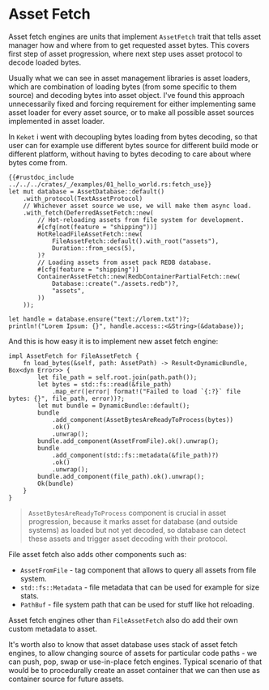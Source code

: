 # Asset Fetch

Asset fetch engines are units that implement `AssetFetch` trait that tells asset
manager how and where from to get requested asset bytes. This covers first step
of asset progression, where next step uses asset protocol to decode loaded bytes.

Usually what we can see in asset management libraries is asset loaders, which are
combination of loading bytes (from some specific to them source) and decoding
bytes into asset object. I've found this approach unnecessarily fixed and forcing
requirement for either implementing same asset loader for every asset source, or
to make all possible asset sources implemented in asset loader.

In `Keket` i went with decoupling bytes loading from bytes decoding, so that user
can for example use different bytes source for different build mode or different
platform, without having to bytes decoding to care about where bytes come from.

```rust,ignore
{{#rustdoc_include ../../../crates/_/examples/01_hello_world.rs:fetch_use}}
let mut database = AssetDatabase::default()
    .with_protocol(TextAssetProtocol)
    // Whichever asset source we use, we will make them async load.
    .with_fetch(DeferredAssetFetch::new(
        // Hot-reloading assets from file system for development.
        #[cfg(not(feature = "shipping"))]
        HotReloadFileAssetFetch::new(
            FileAssetFetch::default().with_root("assets"),
            Duration::from_secs(5),
        )?
        // Loading assets from asset pack REDB database.
        #[cfg(feature = "shipping")]
        ContainerAssetFetch::new(RedbContainerPartialFetch::new(
            Database::create("./assets.redb")?,
            "assets",
        ))
    ));

let handle = database.ensure("text://lorem.txt")?;
println!("Lorem Ipsum: {}", handle.access::<&String>(&database));
```

And this is how easy it is to implement new asset fetch engine:

```rust,ignore
impl AssetFetch for FileAssetFetch {
    fn load_bytes(&self, path: AssetPath) -> Result<DynamicBundle, Box<dyn Error>> {
        let file_path = self.root.join(path.path());
        let bytes = std::fs::read(&file_path)
            .map_err(|error| format!("Failed to load `{:?}` file bytes: {}", file_path, error))?;
        let mut bundle = DynamicBundle::default();
        bundle
            .add_component(AssetBytesAreReadyToProcess(bytes))
            .ok()
            .unwrap();
        bundle.add_component(AssetFromFile).ok().unwrap();
        bundle
            .add_component(std::fs::metadata(&file_path)?)
            .ok()
            .unwrap();
        bundle.add_component(file_path).ok().unwrap();
        Ok(bundle)
    }
}
```

> `AssetBytesAreReadyToProcess` component is crucial in asset progression, because
> it marks asset for database (and outside systems) as loaded but not yet decoded,
> so database can detect these assets and trigger asset decoding with their protocol.

File asset fetch also adds other components such as:

- `AssetFromFile` - tag component that allows to query all assets from file system.
- `std::fs::Metadata` - file metadata that can be used for example for size stats.
- `PathBuf` - file system path that can be used for stuff like hot reloading.

Asset fetch engines other than `FileAssetFetch` also do add their own custom
metadata to asset.

It's worth also to know that asset database uses stack of asset fetch engines,
to allow changing source of assets for particular code paths - we can push, pop,
swap or use-in-place fetch engines. Typical scenario of that would be to
procedurally create an asset container that we can then use as container source
for future assets.
